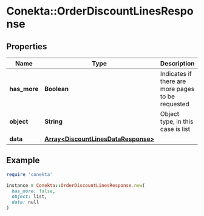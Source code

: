 # Conekta::OrderDiscountLinesResponse

## Properties

| Name | Type | Description | Notes |
| ---- | ---- | ----------- | ----- |
| **has_more** | **Boolean** | Indicates if there are more pages to be requested |  |
| **object** | **String** | Object type, in this case is list |  |
| **data** | [**Array&lt;DiscountLinesDataResponse&gt;**](DiscountLinesDataResponse.md) |  | [optional] |

## Example

```ruby
require 'conekta'

instance = Conekta::OrderDiscountLinesResponse.new(
  has_more: false,
  object: list,
  data: null
)
```


